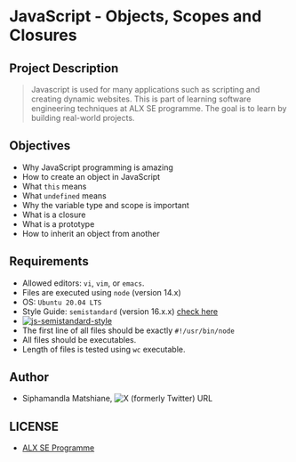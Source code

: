 # JavaScript - Objects, Scopes and Closures

## Project Description
> Javascript is used for many applications such as scripting and creating dynamic websites. This is part of learning software engineering techniques at ALX SE programme. The goal is to learn by building real-world projects.

## Objectives
- Why JavaScript programming is amazing
- How to create an object in JavaScript
- What `this` means
- What `undefined` means
- Why the variable type and scope is important
- What is a closure
- What is a prototype
- How to inherit an object from another

## Requirements
- Allowed editors: `vi`, `vim`, or `emacs`.
- Files are executed using `node` (version 14.x)
- OS: `Ubuntu 20.04 LTS`
- Style Guide: `semistandard` (version 16.x.x) [check here](https://intranet.alxswe.com/rltoken/1T1yg1vOAChRN20Yyz8crw)
- [![js-semistandard-style](https://raw.githubusercontent.com/standard/semistandard/master/badge.svg)](https://github.com/standard/semistandard)
- The first line of all files should be exactly `#!/usr/bin/node`
- All files should be executables.
- Length of files is tested using `wc` executable.

## Author
- Siphamandla Matshiane, ![X (formerly Twitter) URL](https://img.shields.io/twitter/url?url=https%3A%2F%2Ftwitter.com%2Fsbumatshiane916)

## LICENSE
- [ALX SE Programme](https://www.alxafrica.com/software-engineering/)

